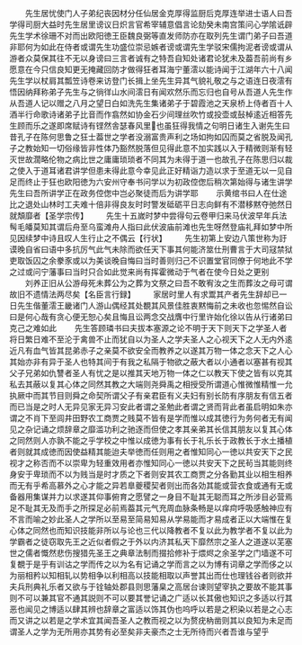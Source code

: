 <!-- { "loadSidebar": true } -->
　　先生居忧使门人子弟纪丧因材分任仙居金克厚得监厨后克厚连举进士语人曰吾学得司厨大益时先生居里谤议日炽言官希宰辅意倡言论劾癸未南宫策问心学隂诋辟先生学术徐珊不对而出欧阳徳王臣魏良弼等直发师防亦在取列先生谓门弟子曰吾道非耶何为如此在侍者或谓先生功盛位崇忌嫉者谤或谓先生学驳宋儒拘泥者谤或谓从游者众莫保其往不无以身谤曰三言者诚有之特吾自知处诸君论犹未及葢吾前尚有乡愿意在今只信良知更无掩藏回防才做得狂者耳海宁董澐以能诗闻于江湖年六十八闻先生学以杖肩其瓢笠诗卷来访登门长揖上坐先生异其气貌礼敬之与之语连日夜澐有悟因纳拜称弟子先生与之徜徉山水间澐日有闻欢然乐而忘归也自号从吾道人先生作从吾道人记以赠之八月之望日白如洗先生集诸弟子于碧霞池之天泉桥上侍者百十人酒半行命歌诗诸弟子比音而作翕然如协金石少间理丝吹竹或投壶或鼔棹逺近相答先生顾而乐之遂即席赋诗有铿然舎瑟春风里也虽狂得我情之句明日诸生入谢先生曰昔孔子在陈何思鲁之狂士葢世之学者没溺富贵声利之场如拘如囚而莫之省脱及闻孔子之教始知一切俗缘皆非性体乃豁然脱落但见得此意不加实践以入于精微则渐有轻灭世故濶略伦物之病比世之庸庸琐琐者不同其为未得于道一也故孔子在陈思归以裁之使入于道耳诸君讲学但患未得此意今幸见此正好精诣力造以求于至道无以一见自足而终止于狂也欧阳徳为六安州守奉书问学以为初政倥偬后稍次第始得与诸生讲学先生曰吾所讲学正在政务倥偬中岂必聚徒而后为讲学耶
　　示黄绾书曰人在仕途比之退处山林时工夫难十倍非得良友时时警发砥砺平日志向鲜有不潜移黙夺弛然日就頽靡者【圣学宗传】
　　先生十五嵗时梦中尝得句云卷甲归来马伏波早年兵法髩毛皤莫知其谓后舟至乌蛮滩舟人指曰此伏波庙前滩也先生呀然登庙礼拜如梦中所见因续梦中诗且叹人生行止之不偶云【行状】
　　先生初第上安边八策世称为訏谟晚自省曰语中多抗厉气此气未除而欲任天下事其何能济筮仕刑曹言于大司冦禁狱吏取饭囚之余豢豕或以为美谈晚自悔曰当时善则归己不识置堂官同僚于何地此不学之过或问宁藩事曰当时只合如此觉来尚有挥霍微动于气者在使今日处之更别
　　刘养正旧从公游母死未葬公为之葬为文祭之曰吾不敢宥汝之生而葬汝之母可谓故旧不遗情法两尽矣【名臣言行録】
　　家居时里人有求鬻其产者先生辞却已一日先生偕董澐王畿诸门人游山偶经其处覩其风景佳胜衷黙悔前之未收也忽惕然自讼曰是何心哉有贪心便无恕心矣且悔且讼两念交战膺中行里许始化徐以告从行诸弟曰克己之难如此
　　先生答顾璘书曰夫拔本塞源之论不明于天下则天下之学圣人者将日繁日难不至沦于禽兽不止而犹自以为圣人之学夫圣人之心视天下之人无内外逺近凡有血气皆其昆弟赤子之亲莫不欲安全而教养之以遂其万物一体之念天下之人心其始亦非有异于圣人也特其间于有我之私隔于物欲之蔽大者以小通者以塞甚有视其父子兄弟如仇讐者圣人有忧之是以推其天地万物一体之仁以教天下使之皆有以克其私去其蔽以复其心体之同然其教之大端则尧舜禹之相授受所谓道心惟微惟精惟一允执厥中而其节目则舜之命契所谓父子有亲君臣有义夫妇有别长防有序朋友有信五者而已当是之时人无异见家无异习安此者谓之圣勉此者谓之贤而背此者虽启明如朱亦谓之不肖下至闾井田野农工商贾之贱莫不皆有是学而惟以成其徳行为务何者无有闻见之杂记诵之烦辞章之靡滥功利之驰逐而但使之孝其亲弟其长信其朋友以复其心体之同然则人亦孰不能之乎学校之中惟以成徳为事有长于礼乐长于政教长于水土播植者则就其成徳而因使益精其能迨夫举徳而任则用之者惟知同心一徳以共安天下之民视才之称否而不以崇卑为轻重效用者亦惟知同心一徳以共安天下之民茍当其能则终身安于卑琐而不以为贱当是时才质之下者则安其农工商贾之分各勤其业以相生相养而无有乎希高慕外之心才能之异若臯夔稷契者则出而各効其能或营衣食或通有无或备器用集谋并力以求遂其仰事俯育之愿譬之一身目不耻其无聪而耳之所涉目必营焉足不耻其无及而手之所探足必前焉葢其元气充周血脉条畅是以痒疴呼吸感触神应有不言而喻之妙此圣人之学所以至易至简易知易从学易能而才易成者正以大端惟在复心体之同然也而知识技能非所以与论也三代以降教者不复以此为教学者不复以此为学霸者之徒窃取先王之近似者假之于外以内济其私天下靡然宗之圣人之道遂以芜塞世之儒者慨然悲伤搜猎先圣王之典章法制而掇拾修补于煨烬之余圣学之门墙遂不可复覩于是乎有训诂之学而传之以为名有记诵之学而言之以为博有词章之学而侈之以为丽相矜以知相轧以势相争以利相高以技能相取以声誉其出而仕也理钱谷者则欲并夫兵刑典礼乐者又欲与于铨轴处郡县则思藩臬之高居台谏则望宰执之要故不能其事则不可以兼其官不通其説则不可以要其誉记诵之广适以长其傲也知识之多适以行其恶也闻见之博适以肆其辨也辞章之富适以饰其伪也呜呼以若是之积染以若是之心志而又讲之以若是之学术宜其闻吾圣人之教而视之以为赘疣枘凿则其以良知为未足而谓圣人之学为无所用亦其势有必至矣非夫豪杰之士无所待而兴者吾谁与望乎
